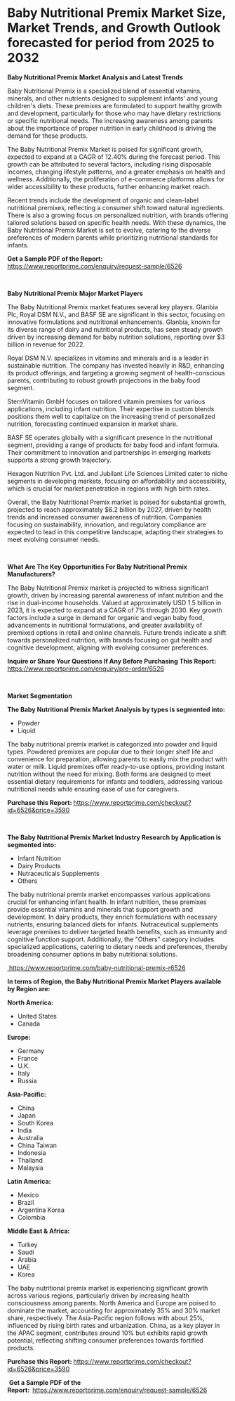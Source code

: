 <p><h1>Baby Nutritional Premix Market Size, Market Trends, and Growth Outlook forecasted for period from 2025 to 2032</h1></p><p><strong>Baby Nutritional Premix Market Analysis and Latest Trends</strong></p>
<p><p>Baby Nutritional Premix is a specialized blend of essential vitamins, minerals, and other nutrients designed to supplement infants' and young children's diets. These premixes are formulated to support healthy growth and development, particularly for those who may have dietary restrictions or specific nutritional needs. The increasing awareness among parents about the importance of proper nutrition in early childhood is driving the demand for these products.</p><p>The Baby Nutritional Premix Market is poised for significant growth, expected to expand at a CAGR of 12.40% during the forecast period. This growth can be attributed to several factors, including rising disposable incomes, changing lifestyle patterns, and a greater emphasis on health and wellness. Additionally, the proliferation of e-commerce platforms allows for wider accessibility to these products, further enhancing market reach.</p><p>Recent trends include the development of organic and clean-label nutritional premixes, reflecting a consumer shift toward natural ingredients. There is also a growing focus on personalized nutrition, with brands offering tailored solutions based on specific health needs. With these dynamics, the Baby Nutritional Premix Market is set to evolve, catering to the diverse preferences of modern parents while prioritizing nutritional standards for infants.</p></p>
<p><strong>Get a Sample PDF of the Report:&nbsp;</strong> <a href="https://www.reportprime.com/enquiry/request-sample/6526?utm_campaign=4521&utm_medium=2&utm_source=Github&utm_content=ia&utm_term=15052025&utm_id=baby-nutritional-premix">https://www.reportprime.com/enquiry/request-sample/6526</a></p>
<p>&nbsp;</p>
<p><strong>Baby Nutritional Premix Major Market Players</strong></p>
<p><p>The Baby Nutritional Premix market features several key players. Glanbia Plc, Royal DSM N.V., and BASF SE are significant in this sector, focusing on innovative formulations and nutritional enhancements. Glanbia, known for its diverse range of dairy and nutritional products, has seen steady growth driven by increasing demand for baby nutrition solutions, reporting over $3 billion in revenue for 2022.</p><p>Royal DSM N.V. specializes in vitamins and minerals and is a leader in sustainable nutrition. The company has invested heavily in R&D, enhancing its product offerings, and targeting a growing segment of health-conscious parents, contributing to robust growth projections in the baby food segment.</p><p>SternVitamin GmbH focuses on tailored vitamin premixes for various applications, including infant nutrition. Their expertise in custom blends positions them well to capitalize on the increasing trend of personalized nutrition, forecasting continued expansion in market share.</p><p>BASF SE operates globally with a significant presence in the nutritional segment, providing a range of products for baby food and infant formula. Their commitment to innovation and partnerships in emerging markets supports a strong growth trajectory.</p><p>Hexagon Nutrition Pvt. Ltd. and Jubilant Life Sciences Limited cater to niche segments in developing markets, focusing on affordability and accessibility, which is crucial for market penetration in regions with high birth rates.</p><p>Overall, the Baby Nutritional Premix market is poised for substantial growth, projected to reach approximately $6.2 billion by 2027, driven by health trends and increased consumer awareness of nutrition. Companies focusing on sustainability, innovation, and regulatory compliance are expected to lead in this competitive landscape, adapting their strategies to meet evolving consumer needs.</p></p>
<p>&nbsp;</p>
<p><strong>What Are The Key Opportunities For Baby Nutritional Premix Manufacturers?</strong></p>
<p><p>The Baby Nutritional Premix market is projected to witness significant growth, driven by increasing parental awareness of infant nutrition and the rise in dual-income households. Valued at approximately USD 1.5 billion in 2023, it is expected to expand at a CAGR of 7% through 2030. Key growth factors include a surge in demand for organic and vegan baby food, advancements in nutritional formulations, and greater availability of premixed options in retail and online channels. Future trends indicate a shift towards personalized nutrition, with brands focusing on gut health and cognitive development, aligning with evolving consumer preferences.</p></p>
<p><strong>Inquire or Share Your Questions If Any Before Purchasing This Report:</strong> <a href="https://www.reportprime.com/enquiry/pre-order/6526?utm_campaign=4521&utm_medium=2&utm_source=Github&utm_content=ia&utm_term=15052025&utm_id=baby-nutritional-premix">https://www.reportprime.com/enquiry/pre-order/6526</a></p>
<p>&nbsp;</p>
<p><strong>Market Segmentation</strong></p>
<p><strong>The Baby Nutritional Premix Market Analysis by types is segmented into:</strong></p>
<p><ul><li>Powder</li><li>Liquid</li></ul></p>
<p><p>The baby nutritional premix market is categorized into powder and liquid types. Powdered premixes are popular due to their longer shelf life and convenience for preparation, allowing parents to easily mix the product with water or milk. Liquid premixes offer ready-to-use options, providing instant nutrition without the need for mixing. Both forms are designed to meet essential dietary requirements for infants and toddlers, addressing various nutritional needs while ensuring ease of use for caregivers.</p></p>
<p><strong>Purchase this Report:&nbsp;</strong><a href="https://www.reportprime.com/checkout?id=6526&price=3590&utm_campaign=4521&utm_medium=2&utm_source=Github&utm_content=ia&utm_term=15052025&utm_id=baby-nutritional-premix">https://www.reportprime.com/checkout?id=6526&price=3590</a></p>
<p>&nbsp;</p>
<p><strong>The Baby Nutritional Premix Market Industry Research by Application is segmented into:</strong></p>
<p><ul><li>Infant Nutrition</li><li>Dairy Products</li><li>Nutraceuticals Supplements</li><li>Others</li></ul></p>
<p><p>The baby nutritional premix market encompasses various applications crucial for enhancing infant health. In infant nutrition, these premixes provide essential vitamins and minerals that support growth and development. In dairy products, they enrich formulations with necessary nutrients, ensuring balanced diets for infants. Nutraceutical supplements leverage premixes to deliver targeted health benefits, such as immunity and cognitive function support. Additionally, the "Others" category includes specialized applications, catering to dietary needs and preferences, thereby broadening consumer options in baby nutritional solutions.</p></p>
<p><a href="https://www.reportprime.com/baby-nutritional-premix-r6526?utm_campaign=4521&utm_medium=2&utm_source=Github&utm_content=ia&utm_term=15052025&utm_id=baby-nutritional-premix">&nbsp;https://www.reportprime.com/baby-nutritional-premix-r6526</a></p>
<p><strong>In terms of Region, the Baby Nutritional Premix Market Players available by Region are:</strong></p>
<p>
    <p> <strong> North America: </strong>
        <ul>
            <li>United States</li>
            <li>Canada</li>
        </ul>
        </p> 
    <p> <strong> Europe: </strong>
        <ul>
            <li>Germany</li>
            <li>France</li>
            <li>U.K.</li>
            <li>Italy</li>
            <li>Russia</li>
        </ul>
        </p> 
    <p> <strong> Asia-Pacific: </strong>
        <ul>
            <li>China</li>
            <li>Japan</li>
            <li>South Korea</li>
            <li>India</li>
            <li>Australia</li>
            <li>China Taiwan</li>
            <li>Indonesia</li>
            <li>Thailand</li>
            <li>Malaysia</li>
        </ul>
        </p> 
    <p> <strong> Latin America: </strong>
        <ul>
            <li>Mexico</li>
            <li>Brazil</li>
            <li>Argentina Korea</li>
            <li>Colombia</li>
        </ul>
        </p> 
    <p> <strong> Middle East & Africa: </strong>
        <ul>
            <li>Turkey</li>
            <li>Saudi</li>
            <li>Arabia</li>
            <li>UAE</li>
            <li>Korea</li>
        </ul>
    </p>
    </p>
<p><p>The baby nutritional premix market is experiencing significant growth across various regions, particularly driven by increasing health consciousness among parents. North America and Europe are poised to dominate the market, accounting for approximately 35% and 30% market share, respectively. The Asia-Pacific region follows with about 25%, influenced by rising birth rates and urbanization. China, as a key player in the APAC segment, contributes around 10% but exhibits rapid growth potential, reflecting shifting consumer preferences towards fortified products.</p></p>
<p><strong>Purchase this Report: </strong><a href="https://www.reportprime.com/checkout?id=6526&price=3590&utm_campaign=4521&utm_medium=2&utm_source=Github&utm_content=ia&utm_term=15052025&utm_id=baby-nutritional-premix">https://www.reportprime.com/checkout?id=6526&price=3590</a></p>
<p>&nbsp;<strong>Get a Sample PDF of the Report:&nbsp;&nbsp;</strong><a href="https://www.reportprime.com/enquiry/request-sample/6526?utm_campaign=4521&utm_medium=2&utm_source=Github&utm_content=ia&utm_term=15052025&utm_id=baby-nutritional-premix">https://www.reportprime.com/enquiry/request-sample/6526</a></p>
<p><strong></strong></p>
<p><p></p><p></p><p></p></p>